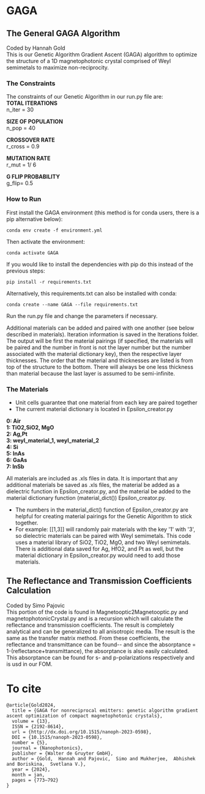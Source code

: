 # GAGA

## The General GAGA Algorithm
Coded by Hannah Gold <br>
This is our Genetic Algorithm Gradient Ascent (GAGA) algorithm to optimize the structure of a 1D magnetophotonic crystal comprised of Weyl semimetals to maximize non-reciprocity.

### The Constraints
The constraints of our Genetic Algorithm in our run.py file are:<br>
**TOTAL ITERATIONS**   <br>
n_iter = 30  

**SIZE OF POPULATION** <br>
n_pop = 40   

**CROSSOVER RATE**  <br>
r_cross = 0.9

**MUTATION RATE** <br>
r_mut = 1/ 6

**G FLIP PROBABILITY** <br>
g_flip= 0.5

### How to Run
First install the GAGA environment (this method is for conda users, there is a pip alternative below):
```
conda env create -f environment.yml
```
Then activate the environment:

```
conda activate GAGA
```
If you would like to install the dependencies with pip do this instead of the previous steps:

```
pip install -r requirements.txt
```
Alternatively, this requirements.txt can also be installed with conda:
```
conda create --name GAGA --file requirements.txt
```

Run the run.py file and change the parameters if necessary. 

Additional materials can be added and paired with one another (see below described in materials). Iteration information is saved in the Iterations folder. The output will be first the material pairings (if specified, the materials will be paired and the number in front is not the layer number but the number associated with the material dictionary key), then the respective layer thicknesses. The order that the material and thicknesses are listed is from top of the structure to the bottom. There will always be one less thickness than material because the last layer is assumed to be semi-infinite.

### The Materials 

* Unit cells guarantee that one material from each key are paired together 
* The current material dictionary is located in Epsilon_creator.py


**0: Air**\
**1: TiO2,SiO2, MgO**\
**2: Ag,Pt**\
**3: weyl_material_1, weyl_material_2**\
**4: Si**\
**5: InAs**\
**6: GaAs**\
**7: InSb**




All materials are included as .xls files in data. It is important that any additional materials be saved as .xls files, the material be added as a dielectric function in Epsilon_creator.py, and the material be added to the material dictionary function (material_dict()) Epsilon_creator.py.

* The numbers in the material_dict() function of Epsilon_creator.py are helpful for creating material pairings for the Genetic Algorithm to stick together.
* For example: [[1,3]] will randomly pair materials with the key '1' with '3', so dielectric materials can be paired with Weyl semimetals.
This code uses a material library of SiO2, TiO2, MgO, and two Weyl semimetals. There is additional data saved for Ag, HfO2, and Pt as well, but the material dictionary in Epsilon_creator.py would need to add those materials.

## The Reflectance and Transmission Coefficients Calculation 
Coded by Simo Pajovic <br>
This portion of the code is found in Magnetooptic2Magnetooptic.py and magnetophotonicCrystal.py and is a recursion which will calculate the reflectance and transmission coefficients. The result is completely analytical and can be generalized to all anisotropic media. The result is the same as the transfer matrix method. From these coefficients, the reflectance and transmittance can be found-- and since the absorptance = 1-(reflectance+transmittance), the absorptance is also easily calculated. This absorptance can be found for s- and p-polarizations respectively and is usd in our FOM. 


# To cite
```
@article{Gold2024,
  title = {GAGA for nonreciprocal emitters: genetic algorithm gradient ascent optimization of compact magnetophotonic crystals},
  volume = {13},
  ISSN = {2192-8614},
  url = {http://dx.doi.org/10.1515/nanoph-2023-0598},
  DOI = {10.1515/nanoph-2023-0598},
  number = {5},
  journal = {Nanophotonics},
  publisher = {Walter de Gruyter GmbH},
  author = {Gold,  Hannah and Pajovic,  Simo and Mukherjee,  Abhishek and Boriskina,  Svetlana V.},
  year = {2024},
  month = jan,
  pages = {773–792}
}
```
